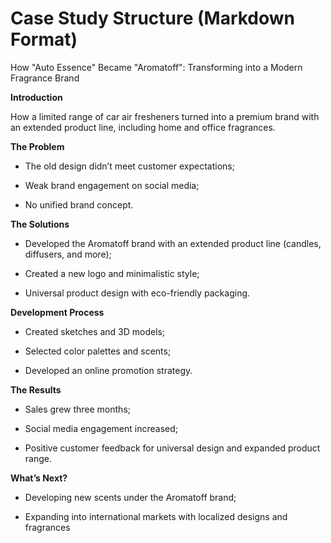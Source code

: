 # Case Study Structure (Markdown Format)
How "Auto Essence" Became "Aromatoff": Transforming into a Modern Fragrance Brand

**Introduction**

How a limited range of car air fresheners turned into a premium brand with an extended product line, including home and office fragrances.

**The Problem**
- The old design didn’t meet customer expectations;

- Weak brand engagement on social media;

- No unified brand concept.

**The Solutions**

- Developed the Aromatoff brand with an extended product line (candles, diffusers, and more);

- Created a new logo and minimalistic style;

- Universal product design with eco-friendly packaging.

**Development Process**

- Created sketches and 3D models;

- Selected color palettes and scents;

- Developed an online promotion strategy.

**The Results**

- Sales grew three months;

- Social media engagement increased;

- Positive customer feedback for universal design and expanded product range.

**What’s Next?**

- Developing new scents under the Aromatoff brand;

- Expanding into international markets with localized designs and fragrances
